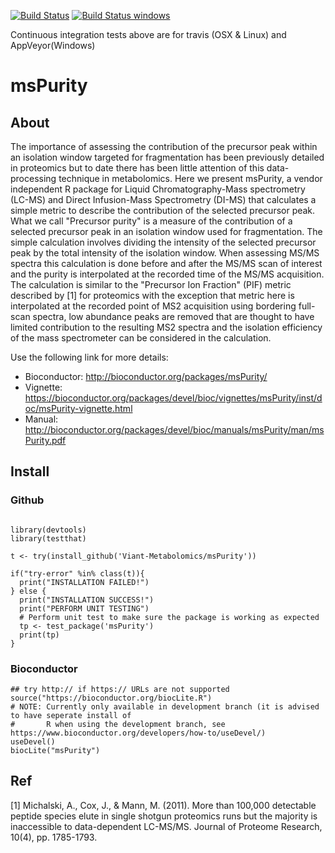[![Build Status](https://travis-ci.org/Viant-Metabolomics/msPurity.svg?branch=master)](https://travis-ci.org/Viant-Metabolomics/msPurity) [![Build Status windows](https://ci.appveyor.com/api/projects/status/github/viant-metabolomics/mspurity?branch=master&svg=true)](https://ci.appveyor.com/project/tomnl/mspurity/)

Continuous integration tests above are for travis (OSX & Linux) and AppVeyor(Windows) 


# msPurity

## About
The importance of assessing the contribution of the precursor peak within an isolation window targeted for fragmentation has been previously detailed in proteomics but to date there has been little attention of this data-processing technique in metabolomics. Here we present msPurity, a vendor independent R package for Liquid Chromatography-Mass spectrometry (LC-MS) and Direct Infusion-Mass Spectrometry (DI-MS) that calculates a simple metric to describe the contribution of the selected precursor peak. What we call "Precursor purity" is a measure of the contribution of a selected precursor peak in an isolation window used for fragmentation. The simple calculation involves dividing the intensity of the selected precursor peak by the total intensity of the isolation window. When assessing MS/MS spectra this calculation is done before and after the MS/MS scan of interest and the purity is interpolated at the recorded time of the MS/MS acquisition. The calculation is similar to the "Precursor Ion Fraction" (PIF) metric described by  \[1\] for proteomics with the exception that metric here is interpolated at the recorded point of MS2 acquisition using bordering full-scan spectra, low abundance peaks are removed that are thought to have limited contribution to the resulting MS2 spectra and the isolation efficiency of the mass spectrometer can be considered in the calculation.

Use the following link for more details:

* Bioconductor: http://bioconductor.org/packages/msPurity/
* Vignette: https://bioconductor.org/packages/devel/bioc/vignettes/msPurity/inst/doc/msPurity-vignette.html
* Manual: http://bioconductor.org/packages/devel/bioc/manuals/msPurity/man/msPurity.pdf

## Install

### Github

```

library(devtools)
library(testthat)

t <- try(install_github('Viant-Metabolomics/msPurity'))

if("try-error" %in% class(t)){
  print("INSTALLATION FAILED!")
} else {
  print("INSTALLATION SUCCESS!")
  print("PERFORM UNIT TESTING")
  # Perform unit test to make sure the package is working as expected
  tp <- test_package('msPurity')
  print(tp)
}
```

### Bioconductor

```
## try http:// if https:// URLs are not supported
source("https://bioconductor.org/biocLite.R")
# NOTE: Currently only available in development branch (it is advised to have seperate install of
#       R when using the development branch, see https://www.bioconductor.org/developers/how-to/useDevel/)
useDevel() 
biocLite("msPurity")

```



## Ref
[1] Michalski, A., Cox, J., & Mann, M. (2011). More than 100,000 detectable peptide species elute in single shotgun proteomics runs but the majority is inaccessible to data-dependent LC-MS/MS. Journal of Proteome Research, 10(4), pp. 1785-1793.



